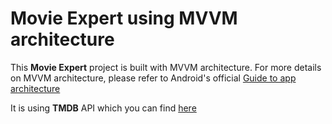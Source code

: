 # Movie Expert using MVVM architecture

This **Movie Expert** project is built with MVVM architecture.
For more details on MVVM architecture, please refer to Android's official [Guide to app architecture](https://developer.android.com/jetpack/guide)

It is using **TMDB** API which you can find [here](https://developers.themoviedb.org/3)